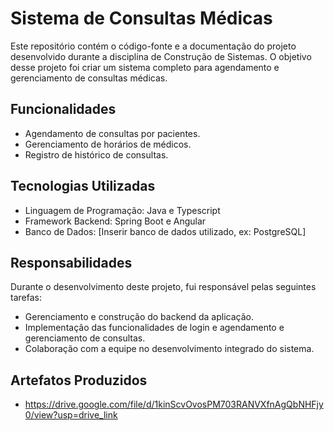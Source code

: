# Sistema de Consultas Médicas

Este repositório contém o código-fonte e a documentação do projeto desenvolvido durante a disciplina de Construção de Sistemas. O objetivo desse projeto foi criar um sistema completo para agendamento e gerenciamento de consultas médicas.

## Funcionalidades

- Agendamento de consultas por pacientes.
- Gerenciamento de horários de médicos.
- Registro de histórico de consultas.

## Tecnologias Utilizadas

- Linguagem de Programação: Java e Typescript
- Framework Backend: Spring Boot e Angular
- Banco de Dados: [Inserir banco de dados utilizado, ex: PostgreSQL]

## Responsabilidades

Durante o desenvolvimento deste projeto, fui responsável pelas seguintes tarefas:

- Gerenciamento e construção do backend da aplicação.
- Implementação das funcionalidades de login e agendamento e gerenciamento de consultas.
- Colaboração com a equipe no desenvolvimento integrado do sistema.

## Artefatos Produzidos 
- https://drive.google.com/file/d/1kinScvOvosPM703RANVXfnAgQbNHFjy0/view?usp=drive_link



